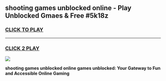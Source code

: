 
## shooting games unblocked online - Play Unblocked Gmaes & Free #5k18z
<h3>
<a href="https://news.freeplayer.one?title=shooting_games_unblocked_online&ref=24F">CLICK TO PLAY</a></h3>
<hr>

<h3>
<a href="https://news.freeplayer.one?title=shooting_games_unblocked_online&ref=24F">CLICK 2 PLAY</a>
  
</h3>

<a href="https://news.freeplayer.one?title=shooting_games_unblocked_online&ref=24F/"><img src="https://clearcache.store/games.png"></a>


**shooting games unblocked online games unblocked: Your Gateway to Fun and Accessible Online Gaming**
